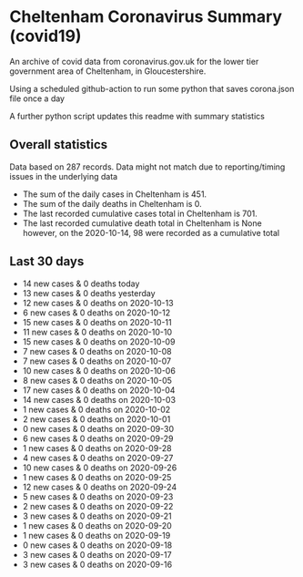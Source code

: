 # Cheltenham Coronavirus Summary (covid19)

An archive of covid data from coronavirus.gov.uk for the lower tier government area of Cheltenham, in Gloucestershire.

Using a scheduled github-action to run some python that saves corona.json file once a day

A further python script updates this readme with summary statistics

<!-- summary_marker starts -->
## Overall statistics

 Data based on 287 records. Data might not match due to reporting/timing issues in the underlying data

- The sum of the daily cases in Cheltenham is 451.
- The sum of the daily deaths in Cheltenham is 0.
- The last recorded cumulative cases total in Cheltenham is 701.
- The last recorded cumulative death total in Cheltenham is None however, on the 2020-10-14, 98 were recorded as a cumulative total

## Last 30 days

- 14 new cases & 0 deaths today
- 13 new cases & 0 deaths yesterday
- 12 new cases & 0 deaths on 2020-10-13
- 6 new cases & 0 deaths on 2020-10-12
- 15 new cases & 0 deaths on 2020-10-11
- 11 new cases & 0 deaths on 2020-10-10
- 15 new cases & 0 deaths on 2020-10-09
- 7 new cases & 0 deaths on 2020-10-08
- 7 new cases & 0 deaths on 2020-10-07
- 10 new cases & 0 deaths on 2020-10-06
- 8 new cases & 0 deaths on 2020-10-05
- 17 new cases & 0 deaths on 2020-10-04
- 14 new cases & 0 deaths on 2020-10-03
- 1 new cases & 0 deaths on 2020-10-02
- 2 new cases & 0 deaths on 2020-10-01
- 0 new cases & 0 deaths on 2020-09-30
- 6 new cases & 0 deaths on 2020-09-29
- 1 new cases & 0 deaths on 2020-09-28
- 4 new cases & 0 deaths on 2020-09-27
- 10 new cases & 0 deaths on 2020-09-26
- 1 new cases & 0 deaths on 2020-09-25
- 12 new cases & 0 deaths on 2020-09-24
- 5 new cases & 0 deaths on 2020-09-23
- 2 new cases & 0 deaths on 2020-09-22
- 3 new cases & 0 deaths on 2020-09-21
- 1 new cases & 0 deaths on 2020-09-20
- 1 new cases & 0 deaths on 2020-09-19
- 0 new cases & 0 deaths on 2020-09-18
- 3 new cases & 0 deaths on 2020-09-17
- 3 new cases & 0 deaths on 2020-09-16

<!-- summary_marker ends -->
